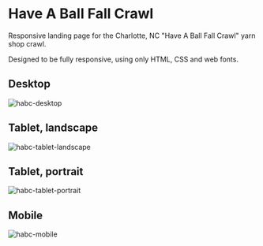 # Have A Ball Fall Crawl
Responsive landing page for the Charlotte, NC "Have A Ball Fall Crawl" yarn shop crawl.

Designed to be fully responsive, using only HTML, CSS and web fonts.



## Desktop
![habc-desktop](https://github.com/apmcdermott/habfc/assets/5862386/edc8f0e8-cd24-48b1-b322-260427dc0a84)

## Tablet, landscape
![habc-tablet-landscape](https://github.com/apmcdermott/habfc/assets/5862386/f2a75bd5-c4f2-42d1-a836-f68b3f22179f)

## Tablet, portrait
![habc-tablet-portrait](https://github.com/apmcdermott/habfc/assets/5862386/5d3f6e4c-c17d-4c20-a667-9b3fa7b76570)

## Mobile
![habc-mobile](https://github.com/apmcdermott/habfc/assets/5862386/ffda4d36-1eb3-4c65-aaa0-72bdad512c4a)
